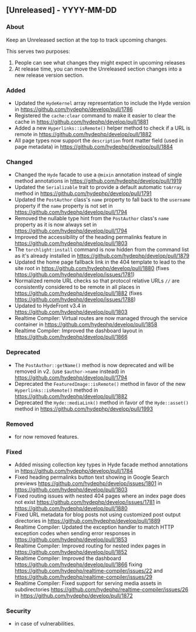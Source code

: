 ## [Unreleased] - YYYY-MM-DD

### About

Keep an Unreleased section at the top to track upcoming changes.

This serves two purposes:

1. People can see what changes they might expect in upcoming releases
2. At release time, you can move the Unreleased section changes into a new release version section.

### Added
- Updated the `HydeKernel` array representation to include the Hyde version in https://github.com/hydephp/develop/pull/1786
- Registered the `cache:clear` command to make it easier to clear the cache in https://github.com/hydephp/develop/pull/1881
- Added a new `Hyperlinks::isRemote()` helper method to check if a URL is remote in https://github.com/hydephp/develop/pull/1882
- All page types now support the `description` front matter field (used in page metadata) in https://github.com/hydephp/develop/pull/1884

### Changed
- Changed the `Hyde` facade to use a `@mixin` annotation instead of single method annotations in https://github.com/hydephp/develop/pull/1919
- Updated the `Serializable` trait to provide a default automatic `toArray` method in https://github.com/hydephp/develop/pull/1791
- Updated the `PostAuthor` class's `name` property to fall back to the `username` property if the `name` property is not set in https://github.com/hydephp/develop/pull/1794
- Removed the nullable type hint from the `PostAuthor` class's `name` property as it is now always set in https://github.com/hydephp/develop/pull/1794
- Improved the accessibility of the heading permalinks feature in https://github.com/hydephp/develop/pull/1803
- The `torchlight:install` command is now hidden from the command list as it's already installed in https://github.com/hydephp/develop/pull/1879
- Updated the home page fallback link in the 404 template to lead to the site root in https://github.com/hydephp/develop/pull/1880 (fixes https://github.com/hydephp/develop/issues/1781)
- Normalized remote URL checks so that protocol relative URLs `//` are consistently considered to be remote in all places in https://github.com/hydephp/develop/pull/1882 (fixes https://github.com/hydephp/develop/issues/1788)
- Updated to HydeFront v3.4 in https://github.com/hydephp/develop/pull/1803
- Realtime Compiler: Virtual routes are now managed through the service container in https://github.com/hydephp/develop/pull/1858
- Realtime Compiler: Improved the dashboard layout in https://github.com/hydephp/develop/pull/1866

### Deprecated
- The `PostAuthor::getName()` method is now deprecated and will be removed in v2. (use `$author->name` instead) in https://github.com/hydephp/develop/pull/1794
- Deprecated the `FeaturedImage::isRemote()` method in favor of the new `Hyperlinks::isRemote()` method in https://github.com/hydephp/develop/pull/1882
- Deprecated the `Hyde::mediaLink()` method in favor of the `Hyde::asset()` method in https://github.com/hydephp/develop/pull/1993

### Removed
- for now removed features.

### Fixed
- Added missing collection key types in Hyde facade method annotations in https://github.com/hydephp/develop/pull/1784
- Fixed heading permalinks button text showing in Google Search previews https://github.com/hydephp/develop/issues/1801 in https://github.com/hydephp/develop/pull/1803
- Fixed routing issues with nested 404 pages where an index page does not exist https://github.com/hydephp/develop/issues/1781 in https://github.com/hydephp/develop/pull/1880
- Fixed URL metadata for blog posts not using customized post output directories in https://github.com/hydephp/develop/pull/1889
- Realtime Compiler: Updated the exception handler to match HTTP exception codes when sending error responses in https://github.com/hydephp/develop/pull/1853
- Realtime Compiler: Improved routing for nested index pages in https://github.com/hydephp/develop/pull/1852
- Realtime Compiler: Improved the dashboard https://github.com/hydephp/develop/pull/1866 fixing https://github.com/hydephp/realtime-compiler/issues/22 and https://github.com/hydephp/realtime-compiler/issues/29
- Realtime Compiler: Fixed support for serving media assets in subdirectories https://github.com/hydephp/realtime-compiler/issues/26 in https://github.com/hydephp/develop/pull/1872

### Security
- in case of vulnerabilities.
